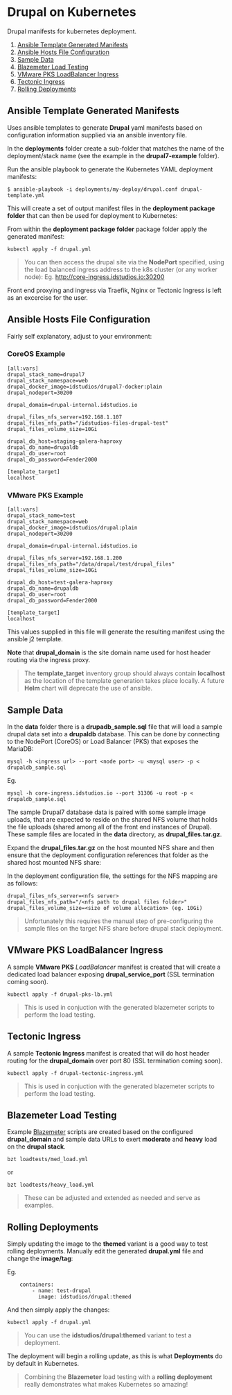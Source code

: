 Drupal on Kubernetes
====================

Drupal manifests for kubernetes deployment.

1. [Ansible Template Generated Manifests](#ansible-template-generated-manifests)
2. [Ansible Hosts File Configuration](#ansible-hosts-file-configuration)
3. [Sample Data](#sample-data)
4. [Blazemeter Load Testing](#blazemeter-load-testing)
5. [VMware PKS LoadBalancer Ingress](#vmware-pks-loadbalancer-ingress)
6. [Tectonic Ingress](#tectonic-ingress)
7. [Rolling Deployments](#rolling-deployments)


## Ansible Template Generated Manifests

Uses ansible templates to generate __Drupal__ yaml manifests based on configuration information supplied via an ansible inventory file.

In the __deployments__ folder create a sub-folder that matches the name of the  deployment/stack name (see the example in the __drupal7-example__ folder).

Run the ansible playbook to generate the Kubernetes YAML deployment manifests:

    $ ansible-playbook -i deployments/my-deploy/drupal.conf drupal-template.yml

This will create a set of output manifest files in the __deployment package folder__ that can then be used for deployment to Kubernetes:

From within the __deployment package folder__ package folder apply the generated manifest:

    kubectl apply -f drupal.yml

> You can then access the drupal site via the __NodePort__ specified, using the load balanced ingress address to the k8s cluster (or any worker node): Eg. http://core-ingress.idstudios.io:30200

Front end proxying and ingress via Traefik, Nginx or Tectonic Ingress is left as an excercise for the user.

## Ansible Hosts File Configuration

Fairly self explanatory, adjust to your environment:

### CoreOS Example

    [all:vars]
    drupal_stack_name=drupal7
    drupal_stack_namespace=web
    drupal_docker_image=idstudios/drupal7-docker:plain
    drupal_nodeport=30200

    drupal_domain=drupal-internal.idstudios.io

    drupal_files_nfs_server=192.168.1.107
    drupal_files_nfs_path="/idstudios-files-drupal-test"
    drupal_files_volume_size=10Gi

    drupal_db_host=staging-galera-haproxy
    drupal_db_name=drupaldb 
    drupal_db_user=root 
    drupal_db_password=Fender2000

    [template_target]
    localhost

### VMware PKS Example

    [all:vars]
    drupal_stack_name=test
    drupal_stack_namespace=web
    drupal_docker_image=idstudios/drupal:plain
    drupal_nodeport=30200

    drupal_domain=drupal-internal.idstudios.io

    drupal_files_nfs_server=192.168.1.200
    drupal_files_nfs_path="/data/drupal/test/drupal_files"
    drupal_files_volume_size=10Gi

    drupal_db_host=test-galera-haproxy
    drupal_db_name=drupaldb 
    drupal_db_user=root 
    drupal_db_password=Fender2000

    [template_target]
    localhost

This values supplied in this file will generate the resulting manifest using the ansible j2 template.

__Note__ that __drupal_domain__ is the site domain name used for host header routing via the ingress proxy.

> The __template_target__ inventory group should always contain __localhost__ as the location of the template generation takes place locally.  A future __Helm__ chart will deprecate the use of ansible.

## Sample Data

In the __data__ folder there is a __drupadb_sample.sql__ file that will load a sample drupal data set into a __drupaldb__ database.  This can be done by connecting to the NodePort (CoreOS) or Load Balancer (PKS) that exposes the MariaDB:

    mysql -h <ingress url> --port <node port> -u <mysql user> -p < drupaldb_sample.sql

Eg.

    mysql -h core-ingress.idstudios.io --port 31306 -u root -p < drupaldb_sample.sql

The sample Drupal7 database data is paired with some sample image uploads, that are expected to reside on the shared NFS volume that holds the file uploads (shared among all of the front end instances of Drupal).  These sample files are located in the __data__ directory, as __drupal_files.tar.gz__.

Expand the __drupal_files.tar.gz__ on the host mounted NFS share and then ensure that the deployment configuration references that folder as the shared host mounted NFS share:

In the deployment configuration file, the settings for the NFS mapping are as follows:

    drupal_files_nfs_server=<nfs server>
    drupal_files_nfs_path="/<nfs path to drupal files folder>"
    drupal_files_volume_size=<size of volume allocation> (eg. 10Gi)

> Unfortunately this requires the manual step of pre-configuring the sample files on the target NFS share before drupal stack deployment.

## VMware PKS LoadBalancer Ingress

A sample __VMware PKS__ _LoadBalancer_ manifest is created that will create a dedicated load balancer exposing __drupal_service_port__ (SSL termination coming soon).

    kubectl apply -f drupal-pks-lb.yml

> This is used in conjuction with the generated blazemeter scripts to perform the load testing.


## Tectonic Ingress

A sample __Tectonic Ingress__ manifest is created that will do host header routing for the __drupal_domain__ over port 80 (SSL termination coming soon).

    kubectl apply -f drupal-tectonic-ingress.yml

> This is used in conjuction with the generated blazemeter scripts to perform the load testing.

## Blazemeter Load Testing

Example [Blazemeter](https://www.blazemeter.com/) scripts are created based on the configured __drupal_domain__ and sample data URLs to exert __moderate__ and __heavy__ load on the __drupal stack__.

    bzt loadtests/med_load.yml

or

    bzt loadtests/heavy_load.yml

> These can be adjusted and extended as needed and serve as examples.

## Rolling Deployments

Simply updating the image to the __themed__ variant is a good way to test rolling deployments.  Manually edit the generated __drupal.yml__ file and change the __image/tag__:

Eg.

        containers:
            - name: test-drupal
              image: idstudios/drupal:themed


And then simply apply the changes:

    kubectl apply -f drupal.yml

> You can use the __idstudios/drupal:themed__ variant to test a deployment.

The deployment will begin a rolling update, as this is what __Deployments__ do by default in Kubernetes.

> Combining the __Blazemeter__ load testing with a __rolling deployment__ really demonstrates what makes Kubernetes so amazing!